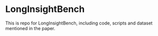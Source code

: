 # LongInsightBench
This is repo for LongInsightBench, including code, scripts and dataset mentioned in the paper.
